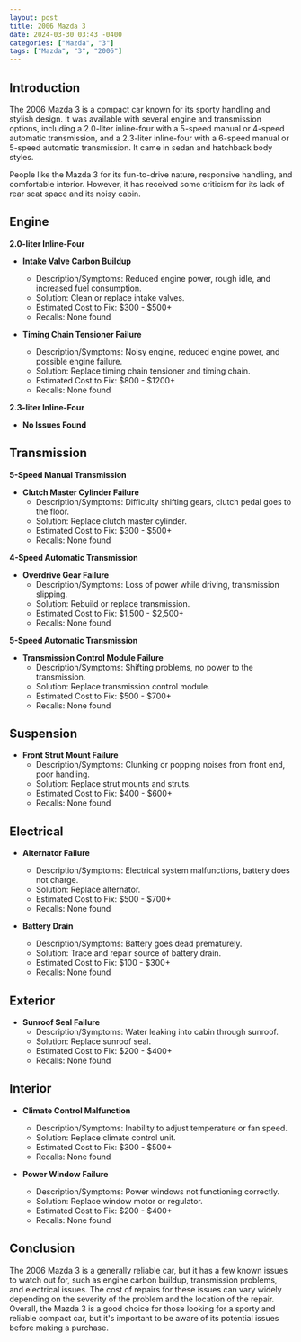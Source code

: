 ```yaml
---
layout: post
title: 2006 Mazda 3
date: 2024-03-30 03:43 -0400
categories: ["Mazda", "3"]
tags: ["Mazda", "3", "2006"]
---
```

## Introduction

The 2006 Mazda 3 is a compact car known for its sporty handling and stylish design. It was available with several engine and transmission options, including a 2.0-liter inline-four with a 5-speed manual or 4-speed automatic transmission, and a 2.3-liter inline-four with a 6-speed manual or 5-speed automatic transmission. It came in sedan and hatchback body styles.

People like the Mazda 3 for its fun-to-drive nature, responsive handling, and comfortable interior. However, it has received some criticism for its lack of rear seat space and its noisy cabin.

## **Engine**

**2.0-liter Inline-Four**

* **Intake Valve Carbon Buildup**
  * Description/Symptoms: Reduced engine power, rough idle, and increased fuel consumption.
  * Solution: Clean or replace intake valves.
  * Estimated Cost to Fix: $300 - $500+
  * Recalls: None found

* **Timing Chain Tensioner Failure**
  * Description/Symptoms: Noisy engine, reduced engine power, and possible engine failure.
  * Solution: Replace timing chain tensioner and timing chain.
  * Estimated Cost to Fix: $800 - $1200+
  * Recalls: None found

**2.3-liter Inline-Four**

* **No Issues Found**

## **Transmission**

**5-Speed Manual Transmission**

* **Clutch Master Cylinder Failure**
  * Description/Symptoms: Difficulty shifting gears, clutch pedal goes to the floor.
  * Solution: Replace clutch master cylinder.
  * Estimated Cost to Fix: $300 - $500+
  * Recalls: None found

**4-Speed Automatic Transmission**

* **Overdrive Gear Failure**
  * Description/Symptoms: Loss of power while driving, transmission slipping.
  * Solution: Rebuild or replace transmission.
  * Estimated Cost to Fix: $1,500 - $2,500+
  * Recalls: None found

**5-Speed Automatic Transmission**

* **Transmission Control Module Failure**
  * Description/Symptoms: Shifting problems, no power to the transmission.
  * Solution: Replace transmission control module.
  * Estimated Cost to Fix: $500 - $700+
  * Recalls: None found

## **Suspension**

* **Front Strut Mount Failure**
  * Description/Symptoms: Clunking or popping noises from front end, poor handling.
  * Solution: Replace strut mounts and struts.
  * Estimated Cost to Fix: $400 - $600+
  * Recalls: None found

## **Electrical**

* **Alternator Failure**
  * Description/Symptoms: Electrical system malfunctions, battery does not charge.
  * Solution: Replace alternator.
  * Estimated Cost to Fix: $500 - $700+
  * Recalls: None found

* **Battery Drain**
  * Description/Symptoms: Battery goes dead prematurely.
  * Solution: Trace and repair source of battery drain.
  * Estimated Cost to Fix: $100 - $300+
  * Recalls: None found

## **Exterior**

* **Sunroof Seal Failure**
  * Description/Symptoms: Water leaking into cabin through sunroof.
  * Solution: Replace sunroof seal.
  * Estimated Cost to Fix: $200 - $400+
  * Recalls: None found

## **Interior**

* **Climate Control Malfunction**
  * Description/Symptoms: Inability to adjust temperature or fan speed.
  * Solution: Replace climate control unit.
  * Estimated Cost to Fix: $300 - $500+
  * Recalls: None found

* **Power Window Failure**
  * Description/Symptoms: Power windows not functioning correctly.
  * Solution: Replace window motor or regulator.
  * Estimated Cost to Fix: $200 - $400+
  * Recalls: None found

## **Conclusion**

The 2006 Mazda 3 is a generally reliable car, but it has a few known issues to watch out for, such as engine carbon buildup, transmission problems, and electrical issues. The cost of repairs for these issues can vary widely depending on the severity of the problem and the location of the repair. Overall, the Mazda 3 is a good choice for those looking for a sporty and reliable compact car, but it's important to be aware of its potential issues before making a purchase.
